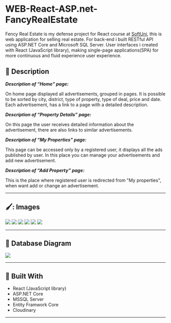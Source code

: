 # WEB-React-ASP.net-FancyRealEstate
 Fency Real Estate is my defense project for React course at [SoftUni](https://softuni.bg/trainings/3315/reactjs-march-2021), this is web application for selling real estate.
 For back-end i built  RESTful API using ASP.NET Core and Microsoft SQL Server. User interfaces  i created with React (JavaScript library), making  single-page applications(SPA) for more continuous and fluid experience user experience.

## :pencil: Description

**_Description of “Home” page:_**

On home page displayed all advertisements, grouped in pages. It is possible to be sorted by city, district, type of property, type of deal, price and date. Each advertisement, has a link to a page with a detailed description.

**_Description of “Property Details” page:_**

On this page the user receives detailed information about the advertisement, there are also links to similar advertisements.

**_Description of “My Properties” page:_**

This page can be accessed only by a registered user, it displays all the ads published by user. In this place you can manage your advertisements and add new advertisement.

**_Description of “Add Property” page:_**

This is the place where registered user is redirected from "My properties", when want add or change an advertisement.


------------

## 🖌️: Images

![](https://res.cloudinary.com/kuzmanovb/image/upload/v1617959711/FancyRealEstate-FirstReactApp/Presentation/2021-04-09_7_j37otx.png)
![](https://res.cloudinary.com/kuzmanovb/image/upload/v1617959707/FancyRealEstate-FirstReactApp/Presentation/2021-04-09_lfv2bf.png)
![](https://res.cloudinary.com/kuzmanovb/image/upload/v1617925490/FancyRealEstate-FirstReactApp/Presentation/2021-04-09_1_f9xaqe.png)
![](https://res.cloudinary.com/kuzmanovb/image/upload/v1617925490/FancyRealEstate-FirstReactApp/Presentation/2021-04-09_2_u30wdt.png)
![](https://res.cloudinary.com/kuzmanovb/image/upload/v1617925490/FancyRealEstate-FirstReactApp/Presentation/2021-04-09_3_i30220.png)
![](https://res.cloudinary.com/kuzmanovb/image/upload/v1617925488/FancyRealEstate-FirstReactApp/Presentation/2021-04-09_4_t3hfzc.png)




------------

## :floppy_disk: Database Diagram

![](https://res.cloudinary.com/kuzmanovb/image/upload/v1617926467/FancyRealEstate-FirstReactApp/Presentation/Untitled-1_sdwonh.jpg)

------------

## :hammer: Built With
- React (JavaScript library)
- ASP.NET Core
- MSSQL Server
- Entity Framwork Core 
- Cloudinary

------------


